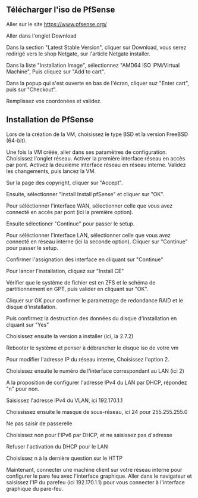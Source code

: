## Télécharger l'iso de PfSense

Aller sur le site https://www.pfsense.org/

Aller dans l'onglet Download

Dans la section "Latest Stable Version", cliquer sur Download, vous serez redirigé vers le shop Netgate, sur l'article Netgate installer.

Dans la liste "Installation Image", sélectionnez "AMD64 ISO IPM/Virtual Machine", Puis cliquez sur "Add to cart".

Dans la popup qui s'est ouverte en bas de l'écran, cliquer suz "Enter cart", puis sur "Checkout".

Remplissez vos coordonées et validez.

## Installation de PfSense

Lors de la création de la VM, choisissez le type BSD et la version FreeBSD (64-bit).

Une fois la VM créée, aller dans ses paramètres de configuration. Choisissez l'onglet réseau. Activer la première interface réseau en accès par pont. Activez la deuxième interface réseau en réseau interne. Validez les changements, puis lancez la VM.

Sur la page des copyright, cliquer sur "Accept".

Ensuite, sélectionner "Install   Install pfSense" et cliquer sur "OK".

Pour séléctionner l'interface WAN, sélectionner celle que vous avez connecté en accès par pont (ici la première option). 

Ensuite sélectioner "Continue"  pour passer le setup.

Pour séléctionner l'interface LAN, sélectionner celle que vous avez connecté en réseau interne (ici la seconde option). Cliquer sur "Continue" pour passer le setup.

Confirmer l'assignation des interface en cliquant sur "Continue"

Pour lancer l'installation, cliquez sur "Install CE"

Vérifier que le système de fichier est en ZFS et le schéma de partitionnement en GPT, puis valider en cliquant sur "OK".

Cliquer sur OK pour confirmer le parametrage de redondance RAID et le disque d'installation.

Puis confirmez la destruction des données du disque d'installation en clquant sur "Yes"

Choisissez ensuite la version a installer (ici, la 2.7.2)

Rebooter le système et penser à débrancher le disque iso de votre vm

Pour modifier l'adresse IP du réseau interne, Choisissez l'option 2.

Choisissez ensuite le numéro de l'interface correspondant au LAN (ici 2)

A la proposition de configurer l'adresse IPv4 du LAN par DHCP, répondez "n" pour non.

Saisissez l'adresse IPv4 du VLAN, ici 192.170.1.1

Choississez ensuite le masque de sous-réseau, ici 24 pour 255.255.255.0

Ne pas saisir de passerelle

Choisissez non pour l'IPv6 par DHCP, et ne saisissez pas d'adresse

Refuser l'activation du DHCP pour le LAN

Choisissez n à la dernière question sur le HTTP

Maintenant, connecter une machine client sur votre réseau interne pour configurer le pare feu avec l'interface graphique.
Aller dans le navigateur et saisissez l'IP du parefeu (ici 192.170.1.1) pour vous connecter à l'interface graphique du pare-feu.

